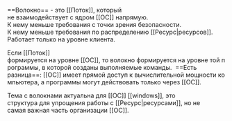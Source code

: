 ==Волокно== - это [[Поток]], который не взаимодействует с ядром [[ОС]] напрямую. 
К нему меньше требования с точки зрения безопасности.
К нему меньше требования по распределению [[Ресурс|ресурсов]]. 
Работает только на уровне клиента.

Если [[Поток]] формируется на уровне [[ОС]], то волокно формируется на уровне той программы, в которой созданы выполняемые команды. 
==Есть разница==: [[ОС]] имеет прямой доступ к вычислительной мощности компьютера, а программы могут действовать только через [[ОС]]. 

Тема с волокнами актуальна для [[ОС]] [[windows]], это структура для упрощения работы с [[Ресурс|ресурсами]], но не самая важная часть организации [[ОС]].